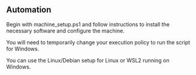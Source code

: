﻿## Automation

Begin with machine_setup.ps1 and follow instructions to install the necessary software and configure the machine.

You will need to temporarily change your execution policy to run the script for Windows.

You can use the Linux/Debian setup for Linux or WSL2 running on Windows.
